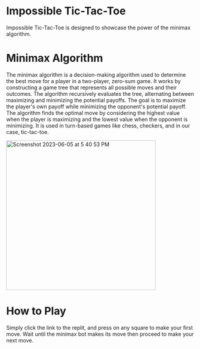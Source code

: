# Impossible Tic-Tac-Toe
Impossible Tic-Tac-Toe is designed to showcase the power of the minimax algorithm.


# Minimax Algorithm
The minimax algorithm is a decision-making algorithm used to determine the best move for a player in a two-player, zero-sum game. It works by constructing a game tree that represents all possible moves and their outcomes. The algorithm recursively evaluates the tree, alternating between maximizing and minimizing the potential payoffs. The goal is to maximize the player's own payoff while minimizing the opponent's potential payoff. The algorithm finds the optimal move by considering the highest value when the player is maximizing and the lowest value when the opponent is minimizing. It is used in turn-based games like chess, checkers, and in our case, tic-tac-toe.

<img width="400" alt="Screenshot 2023-06-05 at 5 40 53 PM" src="https://github.com/shayanshabani711/ImpossibleTicTacToe/assets/120071557/7b104162-bc6e-41e7-a1f0-2dc6c3ba3da5">

# How to Play
Simply click the link to the replit, and press on any square to make your first move. Wait until the minimax bot makes its move then proceed to make your next move. 
